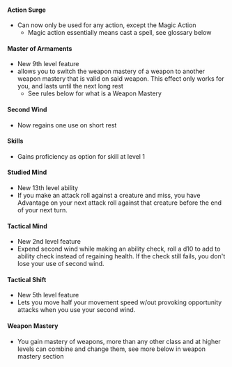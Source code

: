 #### Action Surge
* Can now only be used for any action, except the Magic Action
    * Magic action essentially means cast a spell, see glossary below

#### Master of Armaments
* New 9th level feature
* allows you to switch the weapon mastery of a weapon to another weapon mastery that is valid on said weapon.  This effect only works for you, and lasts until the next long rest
    * See rules below for what is a Weapon Mastery

#### Second Wind
* Now regains one use on short rest

#### Skills
* Gains proficiency as option for skill at level 1

#### Studied Mind
* New 13th level ability
* If you make an attack roll against a creature and miss, you have Advantage on your next attack roll against that creature before the end of your next turn.

#### Tactical Mind
* New 2nd level feature
* Expend second wind while making an ability check, roll a d10 to add to ability check instead of regaining health.  If the check still fails, you don't lose your use of second wind.

#### Tactical Shift
* New 5th level feature
* Lets you move half your movement speed w/out provoking opportunity attacks when you use your second wind.

#### Weapon Mastery
* You gain mastery of weapons, more than any other class and at higher levels can combine and change them, see more below in weapon mastery section